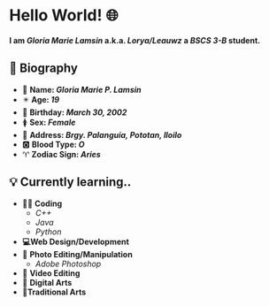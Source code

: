 # Hello World! :globe_with_meridians:
**I am _Gloria Marie Lamsin_ a.k.a. _Lorya/Leauwz_ a _BSCS 3-B_ student.**
## :memo: Biography ##
- :page_facing_up: **Name: _Gloria Marie P. Lamsin_**
- :eight_pointed_black_star: **Age: _19_**
- :birthday: **Birthday: _March 30, 2002_**
- :womens: **Sex: _Female_**
- :house_with_garden: **Address: _Brgy. Palanguia, Pototan, Iloilo_**
- :o2: **Blood Type: _O_**
- :aries: **Zodiac Sign: _Aries_**

## :bulb: Currently learning.. ##
- 👩‍💻 **Coding**
  - *C++*
  - *Java*
  - *Python*
- **💻Web Design/Development**
- :milky_way: **Photo Editing/Manipulation**
  - *Adobe Photoshop*
- 🎥 **Video Editing**
- :sunrise_over_mountains: **Digital Arts**
- 🎨**Traditional Arts**
